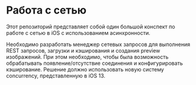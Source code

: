 #  Работа с сетью
Этот репозиторий представляет собой один большой конспект по работе с сетью в iOS с использованием асинхронности.

Необходимо разработать менеджер сетевых запросов для выполнения REST запросов, загрузки и кэширования и создания preview изображений. При этом необходимо, чтобы была возможность обрабатывать появление/отсутствие соединения и конфигурировать кэширование. Решение должно использовать новую систему concurrency, представленную в iOS 13.
